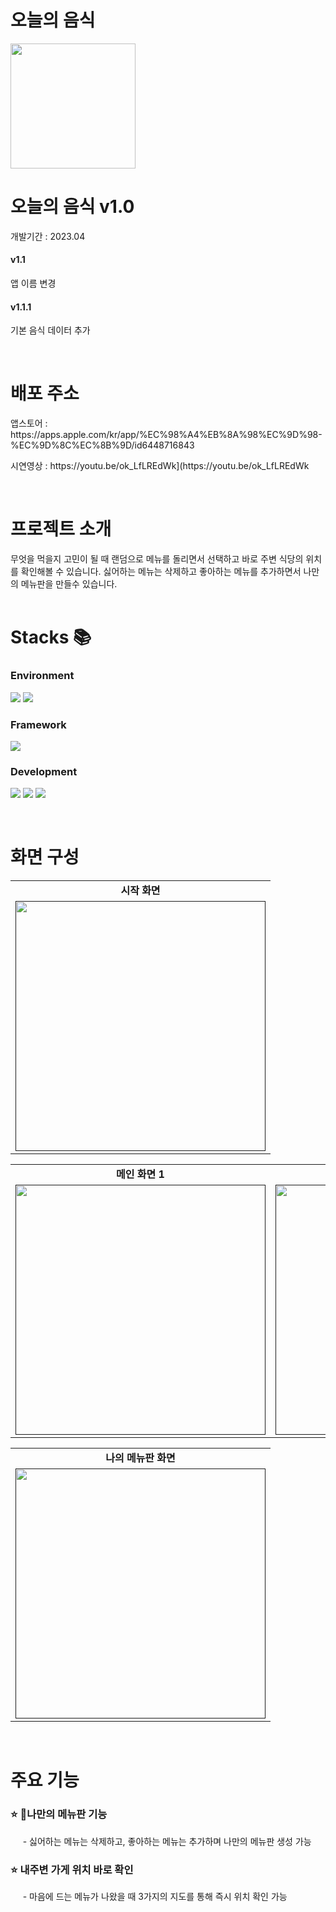 <h1> 오늘의 음식</h1>
<img src="https://github.com/SANGDOLEE/TodaysFood/assets/108053426/f87759fb-59a3-454c-95b3-7c80afabff31" width="200px;" alt=""/>
<br/>


<h1> 오늘의 음식 v1.0 </h1>
<p> 개발기간 : 2023.04 </p>
<h4> v1.1 </h4>
<p> 앱 이름 변경 </p>
<h4> v1.1.1 </h4>
<p> 기본 음식 데이터 추가</p>
<br/>

<h1> 배포 주소 </h1>
<p> 앱스토어 : https://apps.apple.com/kr/app/%EC%98%A4%EB%8A%98%EC%9D%98-%EC%9D%8C%EC%8B%9D/id6448716843 </p>
<p> 시연영상 : https://youtu.be/ok_LfLREdWk](https://youtu.be/ok_LfLREdWk </p>

<br/>

<h1> 프로젝트 소개 </h1>
무엇을 먹을지 고민이 될 때 랜덤으로 메뉴를 돌리면서 선택하고 바로 주변 식당의 위치를 확인해볼 수 있습니다.
싫어하는 메뉴는 삭제하고 좋아하는 메뉴를 추가하면서 나만의 메뉴판을 만들수 있습니다.

<br/>
<br/>

<h1> Stacks 📚 </h1>
<h3> Environment </h3>
<p><img src="https://img.shields.io/badge/XCODE-147EFB?style=for-the-badge&logo=xcode&logoColor=white"> <img src="https://img.shields.io/badge/GITHUB-181717?style=for-the-badge&logo=github&logoColor=white"></p>

<h3> Framework </h3>
<p>
  <img src="https://img.shields.io/badge/UIKIT-2396F3?style=for-the-badge&logo=UIKit&logoColor=white">
</p>

<h3> Development </h3>
<p>
  <img src="https://img.shields.io/badge/AutoLayout-FFFF66?style=for-the-badge&logo=AUTOLAYOUT&logoColor=white">
  <img src="https://img.shields.io/badge/URLSchema-E30E17?style=for-the-badge&logo=URLSCHEMA&logoColor=white">
  <img src="https://img.shields.io/badge/CoreData-5C1F87?style=for-the-badge&logo=COREDATA&logoColor=white">
</p>

<br/>

<h1> 화면 구성 </h1>
<!-- 첫번째 테이블 -->
<table>
   <tbody>
    <tr>
      <td colspan="1" align="center"><b> 시작 화면 </b></td>
    </tr>
    <tr>
      <td align="center"><a href=""><img src="https://github.com/SANGDOLEE/TodaysFood/assets/108053426/13fb3384-8f9d-4f84-81d0-bd274e9bb54a" width="400px;" alt=""/><br /><sub><b></b></sub></a></td>
    </tr>
</table>
<!-- 두번째 테이블 -->
<table>
  <tbody>
    <tr>
      <td colspan="1" align="center"><b>메인 화면 1</b></td>
      <td colspan="1" align="center"><b>메인 화면 2</b></td>
      <td colspan="1" align="center"><b>메인 화면 3</b></td>
    </tr>
    <tr>
      <td align="center"><a href=""><img src="https://github.com/SANGDOLEE/TodaysFood/assets/108053426/52b7f221-76b6-49c5-ba6f-d33a0cb331bf" width="400px;" alt=""/><br /><sub><b></b></sub></a></td>
      <td align="center"><a href=""><img src="https://github.com/SANGDOLEE/TodaysFood/assets/108053426/bd4e9576-578c-409d-a42e-2c61cb001f80" width="400px;" alt=""/><br /><sub><b></b></sub></a></td>
      <td align="center"><a href=""><img src="https://github.com/SANGDOLEE/TodaysFood/assets/108053426/17a82582-4ce2-45be-a7b3-e7091b770962d" width="400px;" alt=""/><br /><sub><b></b></sub></a></td>
    </tr>
  </tbody>
</table>
<!-- 세번째 테이블 -->
<table>
   <tbody>
   <tr>
      <td colspan="1" align="center"><b> 나의 메뉴판 화면 </b></td>
    </tr>
    <tr>
      <td align="center"><a href=""><img src="https://github.com/SANGDOLEE/TodaysFood/assets/108053426/91719991-c1b2-466a-9d01-e2c7205941e6" width="400px;" alt=""/><br /><sub><b></b></sub></a></td>
    </tr>
   </tbody>
</table>


<br/>

<h1> 주요 기능 </h1>
<h3> ⭐️ 나만의 메뉴판 기능  </h3>
<p>&nbsp;&nbsp;&nbsp;&nbsp; - 싫어하는 메뉴는 삭제하고, 좋아하는 메뉴는 추가하며 나만의 메뉴판 생성 가능 </p>

<h3> ⭐️ 내주변 가게 위치 바로 확인 </h3>
<p>&nbsp;&nbsp;&nbsp;&nbsp; - 마음에 드는 메뉴가 나왔을 때 3가지의 지도를 통해 즉시 위치 확인 가능 </p>

<br/>
<br/>
<br/>
<br/>
